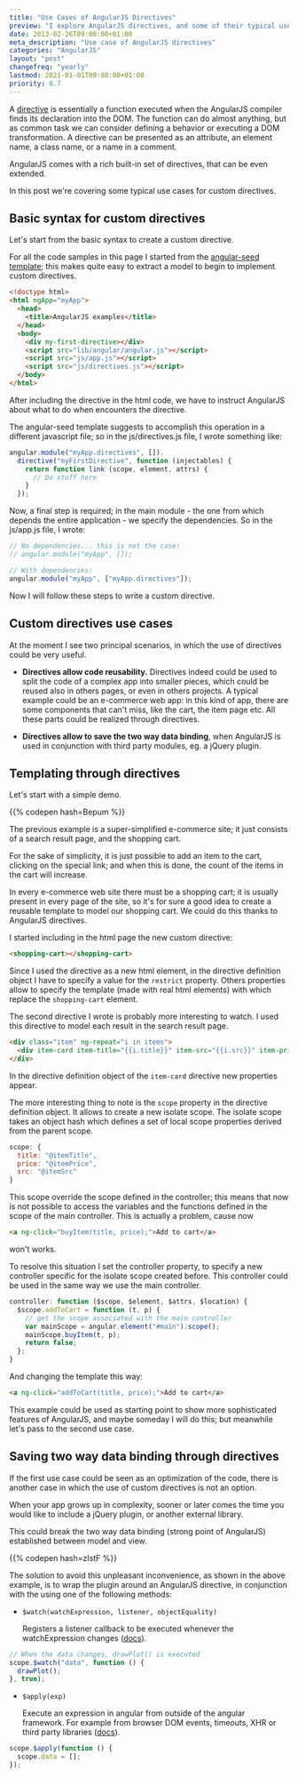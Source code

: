 ```yaml
---
title: "Use Cases of AngularJS Directives"
preview: "I explore AngularJS directives, and some of their typical use cases within an application."
date: 2013-02-26T09:00:00+01:00
meta_description: "Use case of AngularJS directives"
categories: "AngularJS"
layout: "post"
changefreq: "yearly"
lastmod: 2021-01-01T09:00:00+01:00
priority: 0.7
---
```


A [directive](https://docs.angularjs.org/guide/directive "AngularJS Directive") is essentially a function executed when the AngularJS compiler finds its declaration into the DOM.
The function can do almost anything, but as common task we can consider defining a behavior or executing a DOM transformation.
A directive can be presented as an attribute, an element name, a class name, or a name in a comment.

AngularJS comes with a rich built-in set of directives, that can be even extended.

In this post we're covering some typical use cases for custom directives.

## Basic syntax for custom directives

Let's start from the basic syntax to create a custom directive.

For all the code samples in this page I started from the [angular-seed template](https://github.com/angular/angular-seed "Application skeleton for a typical AngularJS web app"); this makes quite easy to extract a model to begin to implement custom directives.

```html
<!doctype html>
<html ngApp="myApp">
  <head>
    <title>AngularJS examples</title>
  </head>
  <body>
    <div my-first-directive></div>
    <script src="lib/angular/angular.js"></script>
    <script src="js/app.js"></script>
    <script src="js/directives.js"></script>
  </body>
</html>
```

After including the directive in the html code, we have to instruct AngularJS about what to do when encounters the directive.

The angular-seed template suggests to accomplish this operation in a different javascript file; so in the js/directives.js file, I wrote something like:

```js
angular.module("myApp.directives", []).
  directive("myFirstDirective", function (injectables) {
    return function link (scope, element, attrs) {
      // Do stuff here
    }
  });
```

Now, a final step is required; in the main module - the one from which depends the entire application - we specify the dependencies.
So in the js/app.js file, I wrote:

```js
// No dependencies... this is not the case!
// angular.module("myApp", []);

// With dependencies:
angular.module("myApp", ["myApp.directives"]);
```

Now I will follow these steps to write a custom directive.

## Custom directives use cases
At the moment I see two principal scenarios, in which the use of directives could be very useful.

* **Directives allow code reusability.** Directives indeed could be used to split the code of a complex app into smaller pieces, which could be reused also in others pages, or even in others projects. A typical example could be an e-commerce web app: in this kind of app, there are some components that can't miss, like the cart, the item page etc. All these parts could be realized through directives.

* **Directives allow to save the two way data binding**, when AngularJS is used in conjunction with third party modules, eg. a jQuery plugin.

## Templating through directives

Let's start with a simple demo.

{{% codepen hash=Bepum %}}

The previous example is a super-simplified e-commerce site; it just consists of a search result page, and the shopping cart.

For the sake of simplicity, it is just possible to add an item to the cart, clicking on the special link; and when this is done, the count of the items in the cart will increase.

In every e-commerce web site there must be a shopping cart; it is usually present in every page of the site, so it's for sure a good idea to create a reusable template to model our shopping cart. We could do this thanks to AngularJS directives.

I started including in the html page the new custom directive:

```html
<shopping-cart></shopping-cart>
```

Since I used the directive as a new html element, in the directive definition object I have to specify a value for the `restrict` property.
Others properties allow to specify the template (made with real html elements) with which replace the `shopping-cart` element.

The second directive I wrote is probably more interesting to watch. I used this directive to model each result in the search result page.

```html
<div class="item" ng-repeat="i in items">
  <div item-card item-title="{{i.title}}" item-src="{{i.src}}" item-price="{{i.price}}"></div>
</div>
```

In the directive definition object of the `item-card` directive new properties appear.

The more interesting thing to note is the `scope` property in the directive definition object. It allows to create a new isolate scope. The isolate scope takes an object hash which defines a set of local scope properties derived from the parent scope.

```js
scope: {
  title: "@itemTitle",
  price: "@itemPrice",
  src: "@itemSrc"
}
```

This scope override the scope defined in the controller; this means that now is not possible to access the variables and the functions defined in the scope of the main controller. This is actually a problem, cause now

```html
<a ng-click="buyItem(title, price);">Add to cart</a>
```

won't works.

To resolve this situation I set the controller property, to specify a new controller specific for the isolate scope created before. This controller could be used in the same way we use the main controller.

```js
controller: function ($scope, $element, $attrs, $location) {
  $scope.addToCart = function (t, p) {
    // get the scope associated with the main controller
    var mainScope = angular.element("#main").scope();
    mainScope.buyItem(t, p);
    return false;
  };
}
```

And changing the template this way:

```html
<a ng-click="addToCart(title, price);">Add to cart</a>
```

This example could be used as starting point to show more sophisticated features of AngularJS, and maybe someday I will do this; but meanwhile let's pass to the second use case.

## Saving two way data binding through directives

If the first use case could be seen as an optimization of the code, there is another case in which the use of custom directives is not an option.

When your app grows up in complexity, sooner or later comes the time you would like to include a jQuery plugin, or another external library.

This could break the two way data binding (strong point of AngularJS) established between model and view.

{{% codepen hash=zIstF %}}

The solution to avoid this unpleasant inconvenience, as shown in the above example, is to wrap the plugin around an AngularJS directive, in conjunction with the using one of the following methods:

* `$watch(watchExpression, listener, objectEquality)`

  Registers a listener callback to be executed whenever the watchExpression changes ([docs](https://docs.angularjs.org/api/ng/type/$rootScope.Scope#$watch "AngularJS api: $watch")).

```js
// When the data changes, drawPlot() is executed
scope.$watch("data", function () {
  drawPlot();
}, true);
```

* `$apply(exp)`

  Execute an expression in angular from outside of the angular framework. For example from browser DOM events, timeouts, XHR or third party libraries ([docs](https://docs.angularjs.org/api/ng/type/$rootScope.Scope#$apply "AngularJS api: $apply")).

```js
scope.$apply(function () {
  scope.data = [];
});
```
